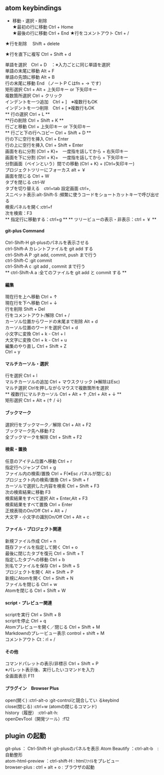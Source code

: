 ##  atom keybindings
- 移動・選択・削除  
★最初の行に移動	Ctrl + Home	 
★最後の行に移動	Ctrl + End
★行をコメントアウト	Ctrl + /

★行を削除　 Shift + delete

★行を直下に複写	Ctrl + Shift + d


単語を選択　Ctrl + D　：※入力ごとに同じ単語を選択  
単語の末尾に移動 Alt + F  
単語の先頭に移動 Alt + B  
行の末尾に移動	 End （ノートＰＣはfn + → です）  
矩形選択 Ctrl + Alt + 上矢印キー or 下矢印キー  
複数箇所選択 Ctrl + クリック  
インデントを一つ追加　Ctrl + ]　※複数行もOK  
インデントを一つ削除　Ctrl + [ ※複数行もOK  
** 行の選択	Ctrl + L **  
**行の削除	Ctrl + Shift + K **  
行ごと移動	Ctrl + 上矢印キー or 下矢印キー  
** 行ごと下の行へコピー	Ctrl + Shift + D **  
行の下に空行を挿入	Ctrl + Enter  
行の上に空行を挿入	Ctrl + Shift + Enter  
画面を右に分割	(Ctrl + K)+　一度指を話してから + 右矢印キー  
画面を下に分割	(Ctrl + K)+　一度指を話してから + 下矢印キー  
分割画面（ペインという）間での移動  (Ctrl + K) + (Ctrl+矢印キー)  
プロジェクトツリーにフォーカス alt + ￥  
画面を閉じる	Ctrl + W  
タブを閉じる  ctrl-W  
タブを切り替える　ctrl+tab
設定画面 ctrl+,  
スニペット表示:alt-Shift-S :頻繁に使うコードをショートカットキーで呼び出せる  
検索パネルを開く:ctrl+f  
次を検索：F3  
 ** 指定行に移動する：ctrl+g **
 ** ツリービューの表示・非表示：ctrl + ￥ **  

#### git-plus Command
Ctrl-Shift-H git-plusのパネルを表示させる  
ctrl-Shift-A カレントファイルを git add する  
ctrl-Shift-A P	:git add, commit, push まで行う  
ctrl-Shift-C	:git commit  
ctrl-Shift-A c :git add , commit まで行う  
** ctrl-Shift-A a	:全てのファイルを git add と commit する **  

#### 編集  
現在行を上へ移動	Ctrl + ↑  
現在行を下へ移動	Ctrl + ↓  
行を削除	Shift + Del  
行をコメントアウト/解除	Ctrl + /  
カーソル位置からワードの末尾まで削除	Alt + d  
カーソル位置のワードを選択	Ctrl + d  
小文字に変換	Ctrl + k - Ctrl + l  
大文字に変換	Ctrl + k - Ctrl + u  
編集のやり直し	Ctrl + Shift + Z  
Ctrl + y  

#### マルチカーソル・選択  
行を選択	Ctrl + l  
マルチカーソルの追加 Ctrl + マウスクリック (※解除はEsc)  
マルチ選択	Ctrlを押しながらマウスで複数箇所を選択  
** 複数行にマルチカーソル	Ctrl + Alt + ↑ ,Ctrl + Alt   + ↓  **  
矩形選択	Ctrl + Alt + (↑ / ↓)  

#### ブックマーク  
選択行をブックマーク／解除	Ctrl + Alt + F2  
ブックマーク先へ移動	F2  
全ブックマークを解除	Ctrl + Shift + F2  

####  検索・置換  
任意のアイテム位置へ移動	Ctrl + r  
指定行へジャンプ	Ctrl + g  
ファイル内の検索/置換 Ctrl + F(※Esc パネルが閉じる)  
プロジェクト内の検索/置換	Ctrl + Shift + f  
カーソルで選択した内容を検索	Ctrl + Shift + F3  
次の検索結果に移動	F3  
検索結果をすべて選択	Alt + Enter,Alt + F3  
検索結果をすべて置換	Ctrl + Enter  
正規表現のOn/Off	Ctrl + Alt + /  
大文字・小文字の識別On/Off	Ctrl + Alt + c  

####  ファイル・プロジェクト関連  
新規ファイル作成	Ctrl + n  
既存ファイルを指定して開く	Ctrl + o  
最後に閉じたタブを復元	Ctrl + Shift + T  
指定したタブへの移動	Ctrl + b  
別名でファイルを保存	Ctrl + Shift + S  
プロジェクトを開く	Alt + Shift + P  
新規にAtomを開く	Ctrl + Shift + N  
ファイルを閉じる	Ctrl + w  
Atomを閉じる	Ctrl + Shift + W  

#### script・プレビュー関連  
scriptを実行	Ctrl + Shift + B  
scriptを停止	Ctrl + q  
Atomプレビューを開く／閉じる	Ctrl + Shift + M  
Markdownのプレービュー表示 control + shift + M  
コメントアウト	Ct：rl + /  

#### その他  
コマンドパレットの表示/非標示 Ctrl + Shift + P  
※パレット表示後、実行したいコマンドを入力  
全画面表示	F11  

#### プラグイン　Browser Plus  
open(開く) :ctrl-alt-o :git-controlと競合してい  るkeybind    
close(閉じる)  :ctrl+w (atomの閉じるコマンド)    
history（履歴） :ctrl-alt-h:    
openDevTool（開発ツール）:f12  
## plugin の起動
git-plus ： Ctrl-Shift-H  :git-plusのパネルを表示
Atom Beautify ：ctrl-alt-b　:　自動整形  
atom-html-preview ：ctrl-shift-H : htmlﾌｧｲﾙをプレビュー  
browser-plus : ctrl + alt + o  : ブラウザの起動
